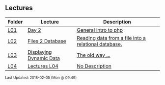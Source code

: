 ## Lectures
| Folder | Lecture | Description|
 | ------------|------------|------------|
 | [L01](https://github.com/rugbyprof/5373-Internet-Programming/tree/master/Lectures/L04) | [ Day 2 ](https://github.com/rugbyprof/5373-Internet-Programming/tree/master/Lectures/L04) | [ General intro to php](https://github.com/rugbyprof/5373-Internet-Programming/tree/master/Lectures/L04) | [L01](https://github.com/rugbyprof/5373-Internet-Programming/tree/master/Lectures/L04) | [ Php Variables](https://github.com/rugbyprof/5373-Internet-Programming/tree/master/Lectures/L04) | [L01](https://github.com/rugbyprof/5373-Internet-Programming/tree/master/Lectures/L04) | [ Some variable examples:](https://github.com/rugbyprof/5373-Internet-Programming/tree/master/Lectures/L04) | [L01](https://github.com/rugbyprof/5373-Internet-Programming/tree/master/Lectures/L04) | [ Different ways to open files](https://github.com/rugbyprof/5373-Internet-Programming/tree/master/Lectures/L04) |
 | [L02](https://github.com/rugbyprof/5373-Internet-Programming/tree/master/Lectures/L04) | [ Files 2 Database ](https://github.com/rugbyprof/5373-Internet-Programming/tree/master/Lectures/L04) | [ Reading data from a file into a relational database.](https://github.com/rugbyprof/5373-Internet-Programming/tree/master/Lectures/L04) | [L02](https://github.com/rugbyprof/5373-Internet-Programming/tree/master/Lectures/L04) | [ Site Content](https://github.com/rugbyprof/5373-Internet-Programming/tree/master/Lectures/L04) | [L02](https://github.com/rugbyprof/5373-Internet-Programming/tree/master/Lectures/L04) | [ More To Come](https://github.com/rugbyprof/5373-Internet-Programming/tree/master/Lectures/L04) | [L02](https://github.com/rugbyprof/5373-Internet-Programming/tree/master/Lectures/L04) | [ Connecting To Mysql Via Php](https://github.com/rugbyprof/5373-Internet-Programming/tree/master/Lectures/L04) |
 | [L03](https://github.com/rugbyprof/5373-Internet-Programming/tree/master/Lectures/L04) | [ Displaying Dynamic Data ](https://github.com/rugbyprof/5373-Internet-Programming/tree/master/Lectures/L04) | [ The old way ...](https://github.com/rugbyprof/5373-Internet-Programming/tree/master/Lectures/L04) | [L03](https://github.com/rugbyprof/5373-Internet-Programming/tree/master/Lectures/L04) | [<th scope="col"></th>](https://github.com/rugbyprof/5373-Internet-Programming/tree/master/Lectures/L04) |
 | [L04](https://github.com/rugbyprof/5373-Internet-Programming/tree/master/Lectures/L04) | [ Lectures L04 ](https://github.com/rugbyprof/5373-Internet-Programming/tree/master/Lectures/L04) | [ No Description](https://github.com/rugbyprof/5373-Internet-Programming/tree/master/Lectures/L04) |

<sup>Last Updated: 2018-02-05 (Mon @ 09:49)</sup>
